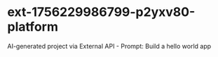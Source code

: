 # ext-1756229986799-p2yxv80-platform
AI-generated project via External API - Prompt: Build a hello world app
